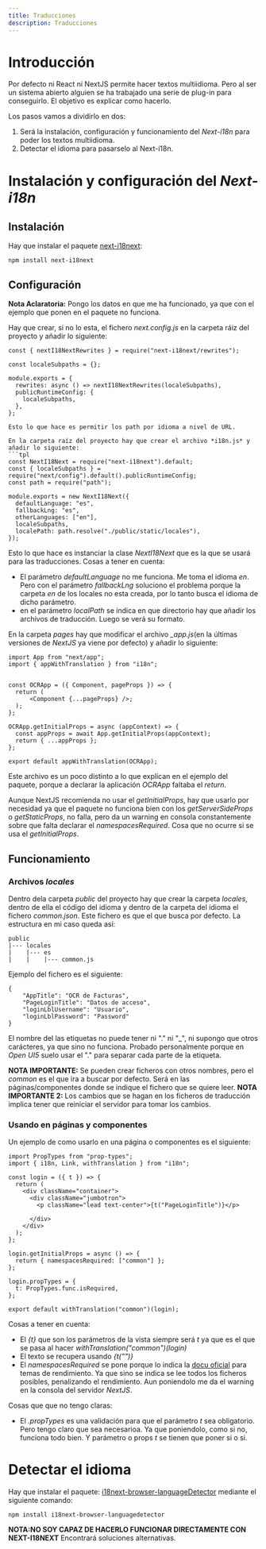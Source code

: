 ```yaml
---
title: Traducciones
description: Traducciones
---
```


# Introducción

Por defecto ni React ni NextJS permite hacer textos multiidioma. Pero al ser un sistema abierto alguien se ha trabajado una serie de plug-in para conseguirlo. El objetivo es explicar como hacerlo.

Los pasos vamos a dividirlo en dos:

1. Será la instalación, configuración y funcionamiento del *Next-i18n* para poder los textos multiidioma.
2. Detectar el idioma para pasarselo al Next-i18n.

# Instalación y configuración del *Next-i18n*

## Instalación

Hay que instalar el paquete [next-i18next](https://github.com/isaachinman/next-i18next):

```tpl
npm install next-i18next
```

## Configuración

**Nota Aclaratoria:** Pongo los datos en que me ha funcionado, ya que con el ejemplo que ponen en el paquete no funciona. 

Hay que crear, si no lo esta, el fichero *next.config.js* en la carpeta ráiz del proyecto y añadir lo siguiente:

```tpl
const { nextI18NextRewrites } = require("next-i18next/rewrites");

const localeSubpaths = {};

module.exports = {
  rewrites: async () => nextI18NextRewrites(localeSubpaths),
  publicRuntimeConfig: {
    localeSubpaths,
  },
};

Esto lo que hace es permitir los path por idioma a nivel de URL. 

En la carpeta raíz del proyecto hay que crear el archivo *i18n.js* y añadir lo siguiente:
```tpl
const NextI18Next = require("next-i18next").default;
const { localeSubpaths } = require("next/config").default().publicRuntimeConfig;
const path = require("path");

module.exports = new NextI18Next({
  defaultLanguage: "es",
  fallbackLng: "es",
  otherLanguages: ["en"],
  localeSubpaths,
  localePath: path.resolve("./public/static/locales"),
});
```

Esto lo que hace es instanciar la clase *NextI18Next* que es la que se usará para las traducciones. Cosas a tener en cuenta:

* El parámetro *defaultLanguage* no me funciona. Me toma el idioma *en*. Pero con el parámetro *fallbackLng* soluciono el problema porque la carpeta *en* de los locales no esta creada, por lo tanto busca el idioma de dicho parámetro.
* en el parámetro *localPath* se indica en que directorio hay que añadir los archivos de traducción. Luego se verá su formato.

En la carpeta *pages* hay que modificar el archivo *_app.js*(en la últimas versiones de *NextJS* ya viene por defecto) y añadir lo siguiente:
```tpl
import App from "next/app";
import { appWithTranslation } from "i18n";


const OCRApp = ({ Component, pageProps }) => {
  return (
      <Component {...pageProps} />;    
  );
};

OCRApp.getInitialProps = async (appContext) => {
  const appProps = await App.getInitialProps(appContext);
  return { ...appProps };
};

export default appWithTranslation(OCRApp);
```

Este archivo es un poco distinto a lo que explican en el ejemplo del paquete, porque a declarar la aplicación *OCRApp* faltaba el *return*. 

Aunque NextJS recomienda no usar el *getInitialProps*, hay que usarlo por necesidad ya que el paquete no funciona bien con los *getServerSideProps* o *getStaticProps*, no falla, pero da un warning en consola constantemente sobre que falta declarar el *namespacesRequired*. Cosa que no ocurre si se usa el *getInitialProps*.

## Funcionamiento

### Archivos *locales*

Dentro dela carpeta *public* del proyecto hay que crear la carpeta *locales*, dentro de ella el código del idioma y dentro de la carpeta del idioma el fichero *common.json*. Este fichero es que el que busca por defecto. La estructura en mi caso queda así:

```
public
|--- locales
|    |--- es
|    |    |--- common.js
```

Ejemplo del fichero es el siguiente:

```tpl
{
    "AppTitle": "OCR de Facturas",
    "PageLoginTitle": "Datos de acceso",
    "loginLblUsername": "Usuario",
    "loginLblPassword": "Password"
}
```

El nombre del las etiquetas no puede tener ni "." ni "_", ni supongo que otros carácteres, ya que sino no funciona. Probado personalmente porque en *Open UI5* suelo usar el "." para separar cada parte de la etiqueta.

**NOTA IMPORTANTE:** Se pueden crear ficheros con otros nombres, pero el *common* es el que ira a buscar por defecto. Será en las páginas/componentes donde se indique el fichero que se quiere leer.
**NOTA IMPORTANTE 2:** Los cambios que se hagan en los ficheros de traducción implica tener que reiniciar el servidor para tomar los cambios.

### Usando en páginas y componentes

Un ejemplo de como usarlo en una página o componentes es el siguiente:

```tpl
import PropTypes from "prop-types";
import { i18n, Link, withTranslation } from "i18n";

const login = ({ t }) => {
  return (
    <div className="container">
      <div className="jumbotron">
        <p className="lead text-center">{t("PageLoginTitle")}</p>
       
      </div>
    </div>
  );
};

login.getInitialProps = async () => {
  return { namespacesRequired: ["common"] };
};

login.propTypes = {
  t: PropTypes.func.isRequired,
};

export default withTranslation("common")(login);

```
Cosas a tener en cuenta:

* El *{t}* que son los parámetros de la vista siempre será *t* ya que es el que se pasa al hacer *withTranslation("common")(login)*
* El texto se recupera usando *{t("<nombre de la etiqueta>")}* 
* El *namespacesRequired* se pone porque lo indica la [docu oficial](https://github.com/isaachinman/next-i18next#4-declaring-namespace-dependencies) para temas de rendimiento. Ya que sino se indica se lee todos los ficheros posibles, penalizando el rendimiento. Aun poniendolo me da el warning en la consola del servidor *NextJS*.

Cosas que que no tengo claras:

* El *.propTypes* es una validación para que el parámetro *t* sea obligatorio. Pero tengo claro que sea necesarioa. Ya que poniendolo, como si no, funciona todo bien. Y parámetro o props *t* se tienen que poner si o si.


# Detectar el idioma

Hay que instalar el paquete: [i18next-browser-languageDetector](https://github.com/i18next/i18next-browser-languageDetector) mediante el siguiente comando:
```tpl
npm install i18next-browser-languagedetector
```

**NOTA:NO SOY CAPAZ DE HACERLO FUNCIONAR DIRECTAMENTE CON NEXT-I18NEXT** Encontrará soluciones alternativas.




